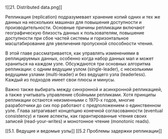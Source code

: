 ![[21. Distributed data.png]]

Репликация (replication) подразумевает хранение копий одних и тех же данных на нескольких машинах для повышения доступности и производительности. Основные причины репликации включают географическую близость данных к пользователям, повышение доступности при сбое частей системы и горизонтальное масштабирование для увеличения пропускной способности чтения.

В этой главе рассматривается, как управлять изменениями в реплицируемых данных, особенно когда набор данных мал и может храниться на каждом узле. Обсуждаются три основных алгоритма репликации: с одним ведущим узлом (single-leader), с несколькими ведущими узлами (multi-leader) и без ведущего узла (leaderless). Каждый из подходов имеет свои плюсы и минусы.

Важно также выбирать между синхронной и асинхронной репликацией, а также учитывать управление сбойными репликами. Хотя принципы репликации остаются неизменными с 1970-х годов, многие разработчики до сих пор работают с предположением о единственном узле. Глава затрагивает концепцию конечной согласованности (eventual consistency) и такие аспекты, как гарантированные чтения своих записей (read-your-writes) и монотонное чтение (monotonic reads).

[[5.1. Ведущие и ведомые узлы]]
[[5.2 Проблемы задержки репликации]]